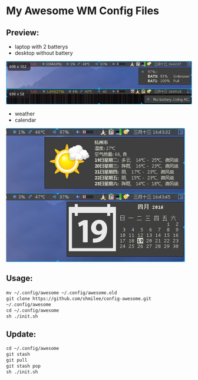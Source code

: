 My Awesome WM Config Files
==========================

Preview:
--------

* laptop with 2 batterys
* desktop without battery

![bat](preview/bat.jpg)

* weather
* calendar

![cal-weather](preview/cal-weather.jpg)

Usage:
------

```
mv ~/.config/awesome ~/.config/awesome.old
git clone https://github.com/shmilee/config-awesome.git ~/.config/awesome
cd ~/.config/awesome
sh ./init.sh
```

Update:
-------

```
cd ~/.config/awesome
git stash
git pull
git stash pop
sh ./init.sh
```
